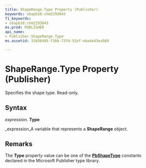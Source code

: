 ```yaml
---
title: ShapeRange.Type Property (Publisher)
keywords: vbapb10.chm2293843
f1_keywords:
- vbapb10.chm2293843
ms.prod: PUBLISHER
api_name:
- Publisher.ShapeRange.Type
ms.assetid: 31b56495-f3bb-73f4-52ef-eba4e43ea569

---
```



# ShapeRange.Type Property (Publisher)

Specifies the shape type. Read-only.


## Syntax

 _expression_. **Type**

 _expression_A variable that represents a  **ShapeRange** object.


## Remarks

The  **Type** property value can be one of the **[PbShapeType](pbshapetype-enumeration-publisher.md)** constants declared in the Microsoft Publisher type library.


